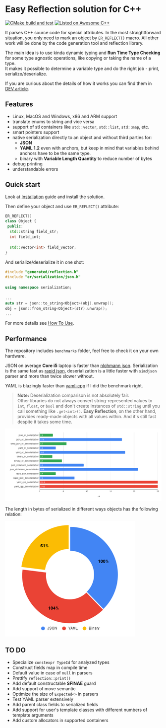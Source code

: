 # Easy Reflection solution for C++

[![CMake build and test](https://github.com/chocolacula/reflection_cpp/actions/workflows/cmake.yml/badge.svg)](https://github.com/chocolacula/reflection_cpp/actions/workflows/cmake.yml)
<a href="https://github.com/fffaraz/awesome-cpp#reflection"><img src="https://cdn.rawgit.com/sindresorhus/awesome/d7305f38d29fed78fa85652e3a63e154dd8e8829/media/badge.svg" alt="Listed on Awesome C++"></img></a>

It parses C++ source code for special attributes. In the most straightforward situation, you only need to mark an object by `ER_REFLECT()` macro. All other work will be done by the code generation tool and reflection library.

The main idea is to use kinda dynamic typing and **Run Time Type Checking** for some type agnostic operations, like copying or taking the name of a type.  
It makes it possible to determine a variable type and do the right job - print, serialize/deserialize.

If you are curious about the details of how it works you can find them in [DEV article](https://dev.to/chocolacula/how-to-write-reflection-for-c-4527).  

## Features

- Linux, MacOS and Windows, x86 and ARM support
- translate enums to string and vice versa
- support of stl containers like `std::vector`, `std::list`, `std::map`, etc.
- smart pointers support
- native serialization directly to an object and without third parties for:
  - **JSON**
  - **YAML 1.2** even with anchors, but keep in mind that variables behind anchors have to be the same type.
  - binary with **Variable Length Quantity** to reduce number of bytes
- debug printing
- understandable errors

## Quick start

Look at [Installation](readme/installation.md) guide and install the solution.

Then define your object and use `ER_REFLECT()` attribute:

```cpp
ER_REFLECT()
class Object {
 public:
  std::string field_str;
  int field_int;

  std::vector<int> field_vector;
}
```

And serialize/deserialize it in one shot:

```cpp
#include "generated/reflection.h"
#include "er/serialization/json.h"

using namespace serialization;

...
auto str = json::to_string<Object>(obj).unwrap();
obj = json::from_string<Object>(str).unwrap();
...
```

For more details see [How To Use](readme/how_to_use.md).

## Performance

The repository includes `benchmarks` folder, feel free to check it on your own hardware.

JSON on average **Core i5** laptop is faster than [nlohmann json](https://github.com/nlohmann/json).
Serialization is the same fast as [rapid json](https://github.com/Tencent/rapidjson), deserialization is a little faster with `simdjson` parser and more than twice slower without.

YAML is blazingly faster than [yaml-cpp](https://github.com/jbeder/yaml-cpp) if I did the benchmark right.

> **Note:** Deserialization comparison is not absolutely fair.  
Other libraries do not always convert string-represented values to `int`, `float`, or `bool` and don't create instances of `std::string` until you call something like `.get<int>()`. **Easy Reflection**, on the other hand, provides ready-made objects with all values within. And it's still fast despite it takes some time.

![Core i5 benchmarks](./benchmarks/performance_chart.png)

The length in bytes of serialized in different ways objects has the following relation:

![Memory](./benchmarks/memory_chart.png)

## TO DO

- Specialize `constexpr TypeId` for analyzed types
- Construct fields map in compile time
- Default value in case of `null` in parsers
- Prettify `reflection::print()`
- Add default constructable **SFINAE** guard
- Add support of move semantic
- Optimize the size of `Expected<>` in parsers
- Test YAML parser extensively
- Add parent class fields to serialized fields
- Add support for user's template classes with different numbers of template arguments
- Add custom allocators in supported containers
